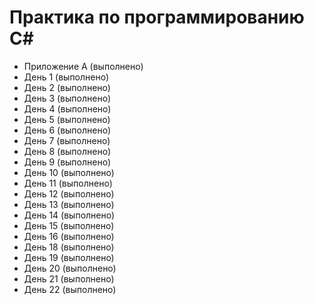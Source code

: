 # Практика по программированию C#
* Приложение А (выполнено)
* День 1 (выполнено)
* День 2 (выполнено)
* День 3 (выполнено)
* День 4 (выполнено)
* День 5 (выполнено)
* День 6 (выполнено)
* День 7 (выполнено)
* День 8 (выполнено)
* День 9 (выполнено)
* День 10 (выполнено)
* День 11 (выполнено)
* День 12 (выполнено)
* День 13 (выполнено)
* День 14 (выполнено)
* День 15 (выполнено)
* День 16 (выполнено)
* День 18 (выполнено)
* День 19 (выполнено)
* День 20 (выполнено)
* День 21 (выполнено)
* День 22 (выполнено)